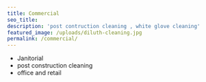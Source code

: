 ```yaml
---
title: Commercial
seo_title:
description: 'post contruction cleaning , white glove cleaning'
featured_image: /uploads/diluth-cleaning.jpg
permalink: /commercial/
---
```


* Janitorial
* post construction cleaning&nbsp;
* office and retail&nbsp;